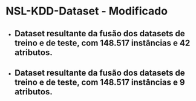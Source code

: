 # NSL-KDD-Dataset - Modificado

* ## Dataset resultante da fusão dos datasets de treino e de teste, com 148.517 instâncias e 42 atributos.
* ## Dataset resultante da fusão dos datasets de treino e de teste, com 148.517 instâncias e 9 atributos.
